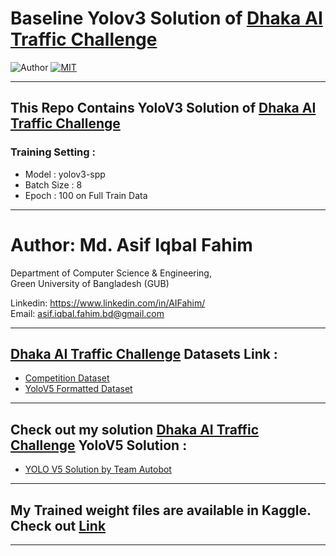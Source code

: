 # Baseline Yolov3 Solution of [Dhaka AI Traffic  Challenge](https://dhaka-ai.com/index)

![Author](https://img.shields.io/badge/author-AIFahim-orange)
[![MIT](https://img.shields.io/badge/license-MIT-5eba00.svg)](https://github.com/AIFahim/YoloV3-Solution-of-Dhaka-AI/blob/main/LICENSE)

<hr>

## This Repo Contains YoloV3 Solution of [Dhaka AI Traffic  Challenge](https://dhaka-ai.com/index)
### Training Setting : 
  - Model : yolov3-spp
  - Batch Size : 8
  - Epoch : 100 on Full Train Data

<hr>

# Author: Md. Asif Iqbal Fahim

Department of Computer Science & Engineering, </br>
Green University of Bangladesh (GUB) </br>

Linkedin: https://www.linkedin.com/in/AIFahim/ </br>
Email: asif.iqbal.fahim.bd@gmail.com <br>

<hr>


## [Dhaka AI Traffic  Challenge](https://dhaka-ai.com/index) Datasets Link :
   - [ Competition Dataset ](https://dataverse.harvard.edu/dataset.xhtml?persistentId=doi:10.7910/DVN/POREXF)
   - [ YoloV5 Formatted Dataset ](https://www.kaggle.com/aifahim/dhakaaiyoloformatteddataset)

<hr>

## Check out my solution  [Dhaka AI Traffic  Challenge](https://dhaka-ai.com/index) YoloV5 Solution : 
   - [ YOLO V5 Solution by Team Autobot](https://github.com/AIFahim/Yolo-V5-Version-of-Dhaka-AI) 
<hr>

## My Trained weight files are available in Kaggle. Check out [Link ](https://www.kaggle.com/aifahim/dhaka-ai-traffic-challenge-weights-yolov5)

<hr>
